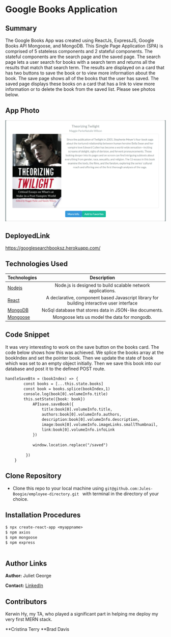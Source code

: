 # Google Books Application

## Summary 
The Google Books App was created using ReactJs, ExpressJS, Google Books API Mongoose, and MongoDB. This Single Page Application (SPA) is comprised of 5 stateless components and 2 stateful components. The stateful components are the search page and the saved page. The search page lets a user search for books with a search term and returns all the results that match that search term. The results are displayed on a card that has two buttons to save the book or to view more information about the book. The save page shows all of the books that the user has saved. The saved page displays these books on a card that has a link to view more information or to delete the book from the saved list. Please see photos below. 



## App Photo
![App Photo](https://github.com/Jules-Boogie/Books-API/blob/master/assets/Capture.PNG)

## DeployedLink
https://googlesearchbooksz.herokuapp.com/




## Technologies Used
| Technologies | Description  |
|---------------------------------------------------------------------------|:------------------------------------------------------------------------------------------------------------------:|
| [Nodejs](https://nodejs.org/en/docs/)                                     |             Node.js is designed to build scalable network applications.                 |
| [React](https://reactjs.org/)                |   A declarative, component based Javascript library for building interactive user interface                 |
| [MongoDB](https://www.mongodb.com/)                |   NoSql database that stores data in JSON-like documents.                |
| [Mongoose](https://mongoosejs.com/)                |  Mongoose lets us model the data for mongodb.                |




## Code Snippet
It was very interesting to work on the save button on the books card. The code below shows how this was achieved. We splice the books array at the bookIndex and set the pointer book. Then we update the state of book which was set to an empty object initially. Then we save this book into our database and post it to the defined POST route. 
```
handleSaveBtn = (bookIndex) => {
        const books = [...this.state.books]
        const book = books.splice(bookIndex,1)
        console.log(book[0].volumeInfo.title)
        this.setState({book: book})
            APIsave.saveBook({
                title:book[0].volumeInfo.title,
                authors:book[0].volumeInfo.authors,
                description:book[0].volumeInfo.description,
                image:book[0].volumeInfo.imageLinks.smallThumbnail,
                link:book[0].volumeInfo.infoLink 
            })

            window.location.replace("/saved")

         })
    }
```

## Clone Repository
 - Clone this repo to your local machine using ```git@github.com:Jules-Boogie/employee-directory.git ``` with terminal in the directory of your choice. 



## Installation Procedures
```
$ npx create-react-app <myappname>
$ npm axios
$ npm mongoose
$ npm express


```


## Author Links

**Author:**
Juliet George

**Contact:**
[LinkedIn](https://www.linkedin.com/in/juliet-george-864950b8/)


## Contributors
Kerwin Hy, my TA, who played a significant part in helping me deploy my very first MERN stack. 

**Cristina Terry
**Brad Davis
